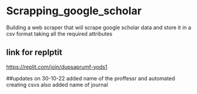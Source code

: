 # Scrapping_google_scholar
Building a web scraper that wiil scrape google scholar data and store it in a csv format taking all  the required attributes

## link for replptit
https://replit.com/join/dupsaprumf-yods1

##updates on 30-10-22
added name of the proffessr and automated creating csvs also added name of journal
